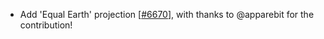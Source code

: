 - Add 'Equal Earth' projection [[#6670](https://github.com/plotly/plotly.js/pull/6670)], with thanks to @apparebit for the contribution!
